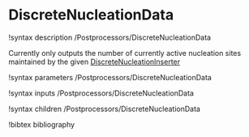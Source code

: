 # DiscreteNucleationData

!syntax description /Postprocessors/DiscreteNucleationData

Currently only outputs the number of currently active nucleation sites
maintained by the given [DiscreteNucleationInserter](/DiscreteNucleationInserter.md)

!syntax parameters /Postprocessors/DiscreteNucleationData

!syntax inputs /Postprocessors/DiscreteNucleationData

!syntax children /Postprocessors/DiscreteNucleationData

!bibtex bibliography
